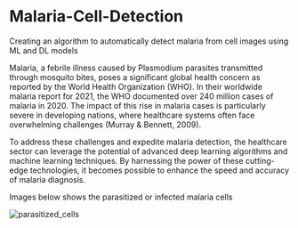 # Malaria-Cell-Detection
Creating an algorithm to automatically detect malaria from cell images using ML and DL models

Malaria, a febrile illness caused by Plasmodium parasites transmitted through mosquito bites, poses a significant global health concern as reported by the World Health Organization (WHO). In their worldwide malaria report for 2021, the WHO documented over 240 million cases of malaria in 2020. The impact of this rise in malaria cases is particularly severe in developing nations, where healthcare systems often face overwhelming challenges (Murray & Bennett, 2009).

To address these challenges and expedite malaria detection, the healthcare sector can leverage the potential of advanced deep learning algorithms and machine learning techniques. By harnessing the power of these cutting-edge technologies, it becomes possible to enhance the speed and accuracy of malaria diagnosis.

Images below shows the parasitized or infected malaria cells 

![parasitized_cells](https://github.com/xyrusgallito/Malaria-Cell-Detection/assets/32282729/cb2449d2-1b2f-4818-831c-d4291859906e)
